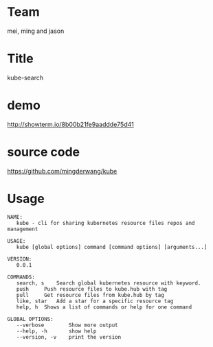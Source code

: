 # Team

mei, ming and jason

# Title

kube-search

# demo

http://showterm.io/8b00b21fe9aaddde75d41

# source code

https://github.com/mingderwang/kube

# Usage

```
NAME:
   kube - cli for sharing kubernetes resource files repos and management

USAGE:
   kube [global options] command [command options] [arguments...]
   
VERSION:
   0.0.1
   
COMMANDS:
   search, s	Search global kubernetes resource with keyword.
   push		Push resource files to kube.hub with tag
   pull		Get resource files from kube.hub by tag
   like, star	Add a star for a specific resource tag
   help, h	Shows a list of commands or help for one command
   
GLOBAL OPTIONS:
   --verbose		Show more output
   --help, -h		show help
   --version, -v	print the version

```
